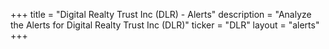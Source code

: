 +++
title = "Digital Realty Trust Inc (DLR) - Alerts"
description = "Analyze the Alerts for Digital Realty Trust Inc (DLR)"
ticker = "DLR"
layout = "alerts"
+++

